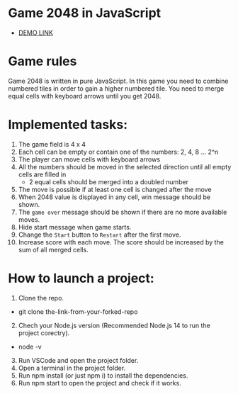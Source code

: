 # Game 2048 in JavaScript
 - [DEMO LINK](https://vladyslava-buzova.github.io/game_js_2048/)

# Game rules
Game 2048 is written in pure JavaScript.
In this game you need to combine numbered tiles in order to gain a higher numbered tile.
You need to merge equal cells with keyboard arrows until you get 2048.

# Implemented tasks:
1) The game field is 4 x 4
2) Each cell can be empty or contain one of the numbers: 2, 4, 8 ... 2^n
3) The player can move cells with keyboard arrows
4) All the numbers should be moved in the selected direction until all empty cells are filled in
   - 2 equal cells should be merged into a doubled number
5) The move is possible if at least one cell is changed after the move
6) When 2048 value is displayed in any cell, win message should be shown.
7) The `game over` message should be shown if there are no more available moves.
8) Hide start message when game starts.
9) Change the `Start` button to `Restart` after the first move.
10) Increase score with each move. The score should be increased by the sum of all merged cells.

# How to launch a project:
1. Clone the repo.
  - git clone the-link-from-your-forked-repo
2. Chech your Node.js version (Recommended Node.js 14 to run the project corectry).
  - node -v
3. Run VSCode and open the project folder.
4. Open a terminal in the project folder.
5. Run npm install (or just npm i) to install the dependencies.
6. Run npm start to open the project and check if it works.
